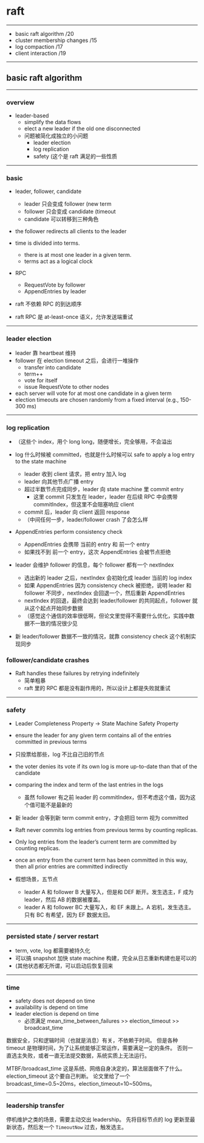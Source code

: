 # raft

---

- basic raft algorithm /20
- cluster membership changes /15
- log compaction /17
- client interaction /19

---

## basic raft algorithm

---

### overview

- leader-based
    - simplify the data flows
    - elect a new leader if the old one disconnected
    - 问题被简化成独立的小问题
        - leader election
        - log replication
        - safety (这个是 raft 满足的一些性质

---

### basic

- leader, follower, candidate
    - leader 只会变成 follower (new term
    - follower 只会变成 candidate (timeout
    - candidate 可以转移到三种角色

- the follower redirects all clients to the leader

- time is divided into terms.
    - there is at most one leader in a given term.
    - terms act as a logical clock

- RPC
    - RequestVote by follower
    - AppendEntries by leader
- raft 不依赖 RPC 的到达顺序
- raft RPC 是 at-least-once 语义，允许发送端重试

---

### leader election
- leader 靠 heartbeat 维持
- follower 在 election timeout 之后，会进行一堆操作
    - transfer into candidate
    - term++
    - vote for itself
    - issue RequestVote to other nodes
- each server will vote for at most one candidate in a given term
- election timeouts are chosen randomly from a fixed interval (e.g., 150-300 ms)

---

### log replication

- （这些个 index，用个 long long，随便增长，完全够用，不会溢出

- log 什么时候被 committed，也就是什么时候可以 safe to apply a log entry to the state machine
    - leader 收到 client 请求，把 entry 加入 log
    - leader 向其他节点广播 entry
    - 超过半数节点完成同步，leader 向 state machine 里 commit entry
        - 这里 commit 只发生在 leader，leader 在后续 RPC 中会携带 commitIndex，但这里不会阻塞响应 client
    - commit 后，leader 向 client 返回 response
    - （中间任何一步，leader/follower crash 了会怎么样

- AppendEntries perform consistency check
    - AppendEntries 会携带 当前的 entry 和 前一个 entry
    - 如果找不到 前一个 entry，这次 AppendEntries 会被节点拒绝
- leader 会维护 follower 的信息，每个 follower 都有一个 nextIndex
    - 选出新的 leader 之后，nextIndex 会初始化成 leader 当前的 log index
    - 如果 AppendEntries 因为 consistency check 被拒绝，说明 leader 和 follower 不同步，nextIndex 会回退一个，然后重新 AppendEntries
    - nextIndex 的回退，最终会达到 leader/follower 的共同起点，follower 就从这个起点开始同步数据
    - （感觉这个通信的效率很低啊，但论文里觉得不需要什么优化，实践中数据不一致的情况很少见
- 新 leader/follower 数据不一致的情况，就靠 consistency check 这个机制实现同步

### follower/candidate crashes

- Raft handles these failures by retrying indefinitely
    - 简单粗暴
    - raft 里的 RPC 都是没有副作用的，所以设计上都是失败就重试

---

### safety

- Leader Completeness Property -> State Machine Safety Property

- ensure the leader for any given term contains all of the entries committed in previous terms

- 只投票给那些，log 不比自己旧的节点
- the voter denies its vote if its own log is more up-to-date than that of the candidate
- comparing the index and term of the last entries in the logs
    - 虽然 follower 有之前 leader 的 commitIndex，但不考虑这个值，因为这个值可能不是最新的

- 新 leader 会等到新 term commit entry，才会把旧 term 视为 committed
- Raft never commits log entries from previous terms by counting replicas.
- Only log entries from the leader’s current term are committed by counting replicas.
- once an entry from the current term has been committed in this way, then all prior entries are committed indirectly

- 假想场景，五节点
    - leader A 和 follower B 大量写入，但是和 DEF 断开。发生选主，F 成为 leader，然后 AB 的数据被覆盖。
    - leader A 和 follower BC 大量写入，和 EF 未跟上。A 宕机，发生选主。只有 BC 有希望，因为 EF 数据太旧。

---

### persisted state / server restart

- term, vote, log 都需要被持久化
- 可以搞 snapshot 加快 state machine 构建，完全从日志重新构建也是可以的
- (其他状态都无所谓，可以启动后恢复回来

---

### time

- safety does not depend on time
- availability is depend on time
- leader election is depend on time
    - 必须满足 mean_time_between_failures >> election_timeout >> broadcast_time

数据安全，只和逻辑时间（也就是消息）有关，不依赖于时间。
但是各种 timeout 是物理时间，为了让系统能够正常运作，需要满足一定的条件。
否则一直选主失败，或者一直无法提交数据，系统实质上无法运行。

MTBF/broadcast_time 这是系统、网络自身决定的，算法层面做不了什么。
election_timeout 这个要自己判断。
论文里给了一个 broadcast_time=0.5~20ms，election_timeout=10~500ms。

---

### leadership transfer

停机维护之类的场景，需要主动交出 leadership。
先将目标节点的 log 更新至最新状态，然后发一个 `TimeoutNow` 过去，触发选主。

---


